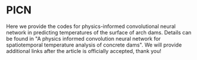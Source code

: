 # PICN
Here we provide the codes for physics-informed convolutional neural network in predicting temperatures of the surface of arch dams. Details can be found in "A physics informed convolution neural network for spatiotemporal temperature analysis of concrete dams". We will provide additional links after the article is officially accepted, thank you!
